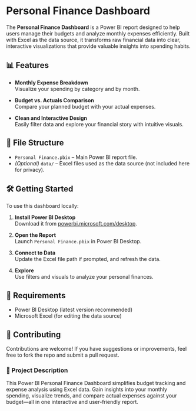 
# Personal Finance Dashboard

The **Personal Finance Dashboard** is a Power BI report designed to help users manage their budgets and analyze monthly expenses efficiently. Built with Excel as the data source, it transforms raw financial data into clear, interactive visualizations that provide valuable insights into spending habits.

## 📊 Features

- **Monthly Expense Breakdown**  
  Visualize your spending by category and by month.

- **Budget vs. Actuals Comparison**  
  Compare your planned budget with your actual expenses.

- **Clean and Interactive Design**  
  Easily filter data and explore your financial story with intuitive visuals.

## 📁 File Structure

- `Personal Finance.pbix` – Main Power BI report file.
- *(Optional)* `data/` – Excel files used as the data source (not included here for privacy).

## 🛠️ Getting Started

To use this dashboard locally:

1. **Install Power BI Desktop**  
   Download it from [powerbi.microsoft.com/desktop](https://powerbi.microsoft.com/desktop/).

2. **Open the Report**  
   Launch `Personal Finance.pbix` in Power BI Desktop.

3. **Connect to Data**  
   Update the Excel file path if prompted, and refresh the data.

4. **Explore**  
   Use filters and visuals to analyze your personal finances.

## 📌 Requirements

- Power BI Desktop (latest version recommended)
- Microsoft Excel (for editing the data source)


## 🙌 Contributing

Contributions are welcome! If you have suggestions or improvements, feel free to fork the repo and submit a pull request.



### 🔖 Project Description

This Power BI Personal Finance Dashboard simplifies budget tracking and expense analysis using Excel data. Gain insights into your monthly spending, visualize trends, and compare actual expenses against your budget—all in one interactive and user-friendly report.
